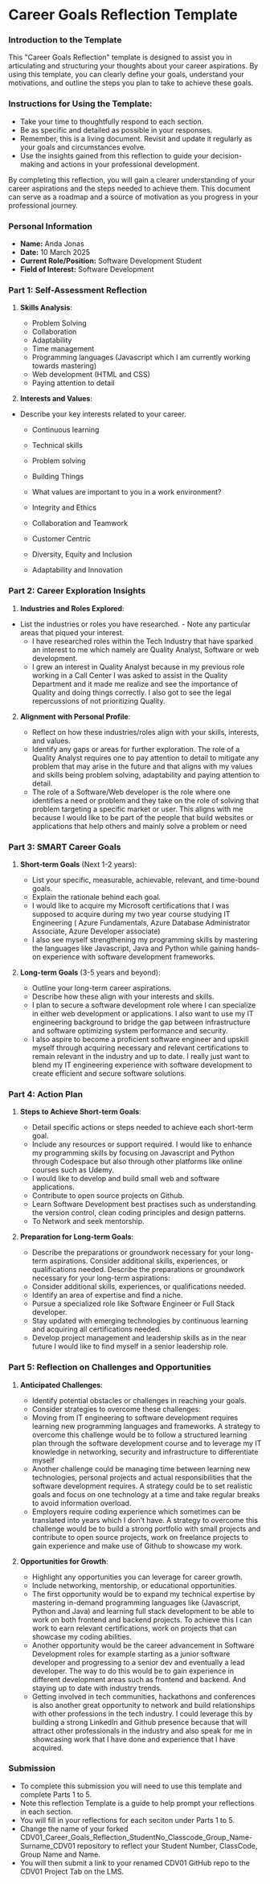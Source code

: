 
# Career Goals Reflection Template

### Introduction to the Template

This "Career Goals Reflection" template is designed to assist you in articulating and structuring your thoughts about your career aspirations. By using this template, you can clearly define your goals, understand your motivations, and outline the steps you plan to take to achieve these goals.

### Instructions for Using the Template:

- Take your time to thoughtfully respond to each section.
- Be as specific and detailed as possible in your responses.
- Remember, this is a living document. Revisit and update it regularly as your goals and circumstances evolve.
- Use the insights gained from this reflection to guide your decision-making and actions in your professional development.

By completing this reflection, you will gain a clearer understanding of your career aspirations and the steps needed to achieve them. This document can serve as a roadmap and a source of motivation as you progress in your professional journey.

### Personal Information

- **Name:** Anda Jonas
- **Date:** 10 March 2025
- **Current Role/Position:** Software Development Student 
- **Field of Interest:** Software Development 

### Part 1: Self-Assessment Reflection

1. **Skills Analysis**:
   - Problem Solving
   - Collaboration
   - Adaptability
   - Time management
   - Programming languages (Javascript which I am currently working towards mastering)
   - Web development (HTML and CSS)
   - Paying attention to detail

2. **Interests and Values**:
- Describe your key interests related to your career.
    - Continuous learning 
    - Technical skills
    - Problem solving 
    - Building Things 

    - What values are important to you in a work environment?
    - Integrity and Ethics
    - Collaboration and Teamwork
    - Customer Centric 
    - Diversity, Equity and Inclusion
    - Adaptability and Innovation


### Part 2: Career Exploration Insights

1. **Industries and Roles Explored**:
-  List the industries or roles you have researched.
       - Note any particular areas that piqued your interest.
    - I have researched roles within the Tech Industry that have sparked an interest to me which namely are Quality Analyst, Software or web development. 
    - I grew an interest in Quality Analyst because in my previous role working in a Call Center I was asked to assist in the Quality Department and it made me realize and see the importance of Quality and doing things correctly. I also got to see the legal repercussions of not prioritizing Quality. 
    

2. **Alignment with Personal Profile**:
    
    - Reflect on how these industries/roles align with your skills, interests, and values.
    - Identify any gaps or areas for further exploration.
    The role of a Quality Analyst requires one to pay attention to detail to mitigate any problem that may arise in the future and that aligns with my values and skills being problem solving, adaptability and paying attention to detail. 
    - The role of a Software/Web developer is the role where one identifies a need or problem and they take on the role of solving that problem targeting a specific market or user. This aligns with me because I would like to be part of the people that build websites or applications that help others and mainly solve a problem or need


### Part 3: SMART Career Goals

1. **Short-term Goals** (Next 1-2 years):
    
    - List your specific, measurable, achievable, relevant, and time-bound goals.
    - Explain the rationale behind each goal.
    - I would like to acquire my Microsoft certifications that I was supposed to acquire during my two year course studying IT Engineering ( Azure Fundamentals, Azure Database Administrator Associate, Azure Developer associate) 
    - I also see myself strengthening my programming skills by mastering the languages like Javascript, Java and Python while gaining hands-on experience with software development frameworks. 

2. **Long-term Goals** (3-5 years and beyond):
    
    - Outline your long-term career aspirations.
    - Describe how these align with your interests and skills.
    - I plan to secure a software development role where I can specialize in either web development or applications. I also want to use my IT engineering background to bridge the gap between infrastructure and software optimizing system performance and security. 
    - I also aspire to become a proficient software engineer and upskill myself through acquiring necessary and relevant certifications to remain relevant in the industry and up to date. I really just want to blend my IT engineering experience with software development to create efficient and secure software solutions. 


### Part 4: Action Plan

1. **Steps to Achieve Short-term Goals**:
    
    - Detail specific actions or steps needed to achieve each short-term goal.
    - Include any resources or support required.
    I would like to enhance my programming skills by focusing on Javascript and Python through Codespace but also through other platforms like online courses such as Udemy. 
    - I would like to develop and build small web and software applications. 
    - Contribute to open source projects on Github. 
    - Learn Software Development best practises such as understanding the version control, clean coding principles and design patterns. 
    - To Network and seek mentorship.


2. **Preparation for Long-term Goals**:
    
    - Describe the preparations or groundwork necessary for your long-term aspirations. Consider additional skills, experiences, or qualifications needed.
    Describe the preparations or groundwork necessary for your long-term aspirations:
    - Consider additional skills, experiences, or qualifications needed. 
    - Identify an area of expertise and find a niche. 
    - Pursue a specialized role like Software Engineer or Full Stack developer. 
    - Stay updated with emerging technologies by continuous learning and acquiring all certifications needed. 
    - Develop project management and leadership skills as in the near future I would like to find myself in a senior leadership role. 


### Part 5: Reflection on Challenges and Opportunities

1. **Anticipated Challenges**:
    - Identify potential obstacles or challenges in reaching your goals.
    - Consider strategies to overcome these challenges:
    - Moving from IT engineering to software development requires learning new programming languages and frameworks. A strategy to overcome this challenge would be to follow a structured learning plan through the software development course and to leverage my IT knowledge in networking, security and infrastructure to differentiate myself
    - Another challenge could be managing time between learning new technologies, personal projects and actual responsibilities that the software development requires. A strategy could be to set realistic goals and focus on one technology at a time and take regular breaks to avoid information overload. 
    - Employers require coding experience which sometimes can be translated into years which I don't have. A strategy to overcome this challenge would be to build a strong portfolio with small projects and contribute to open source projects, work on freelance projects to gain experience and make use of Github to showcase my work. 

2. **Opportunities for Growth**:
    - Highlight any opportunities you can leverage for career growth.
    - Include networking, mentorship, or educational opportunities.
    - The first opportunity would be to expand my technical expertise by mastering in-demand programming languages like (Javascript, Python and Java) and learning full stack development to be able to work on both frontend and backend projects. To achieve this I can work to earn relevant certifications, work on projects that can showcase my coding abilities. 
    - Another opportunity would be the career advancement in Software Development roles for example starting as a junior software developer and progressing to a senior dev and eventually a lead developer. The way to do this would be to gain experience in different development areas such as frontend and backend. And staying up to date with industry trends.
    - Getting involved in tech communities, hackathons and conferences is also another great opportunity to network and build relationships with other professions in the tech industry. I could leverage this by building a strong LinkedIn and Github presence because that will attract other professionals in the industry and also speak for me in showcasing work that I have done and experience that I have acquired. 



### Submission

- To complete this submission you will need to use this template and complete Parts 1 to 5.
- Note this reflection Template is a guide to help prompt your reflections in each section.
- You will fill in your reflections for each seciton under Parts 1 to 5.
- Change the name of your forked CDV01_Career_Goals_Reflection_StudentNo_Classcode_Group_Name-Surname_CDV01 repository to reflect your Student Number, ClassCode, Group Name and Name.
- You will then submit a link to your renamed CDV01 GitHub repo to the CDV01 Project Tab on the LMS.


